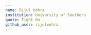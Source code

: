 ```yaml
---
name: Rijul Vohra
institution: University of Southern 
quote: Fight On
github_user: rijulvohra
---
```


